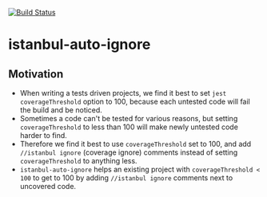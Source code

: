 [![Build Status](https://travis-ci.org/wix-incubator/istanbul-ignore-legacy.svg?branch=master)](https://travis-ci.org/wix-incubator/istanbul-ignore-legacy)
# istanbul-auto-ignore

## Motivation
* When writing a tests driven projects, we find it best to set `jest` `coverageThreshold` option to 100, because each untested code will fail the build and be noticed.
* Sometimes a code can't be tested for various reasons, but setting `coverageThreshold` to less than 100 will make newly untested code harder to find.
* Therefore we find it best to use `coverageThreshold` set to 100, and add `//istanbul ignore` (coverage ignore) comments instead of setting `coverageThreshold` to anything less.
* `istanbul-auto-ignore` helps an existing project with `coverageThreshold < 100` to get to 100 by adding `//istanbul ignore` comments next to uncovered code.
